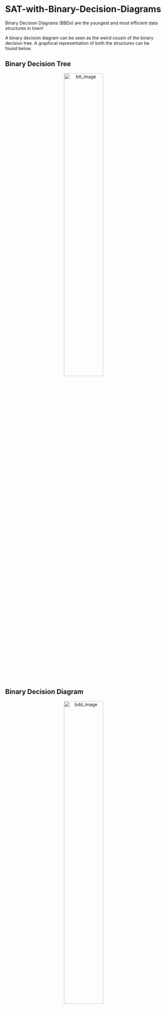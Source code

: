 # SAT-with-Binary-Decision-Diagrams
Binary Decision Diagrams (BBDs) are the youngest and most efficient data structures in town!

A binary decision diagram can be seen as the weird cousin of the binary decision tree. A graphical representation of both the structures can be found below. 

## Binary Decision Tree
<p align="center">
  <img src="https://github.com/user-attachments/assets/986496bf-be63-47fe-a9f1-48b9f2718bbd" alt="btt_image" width="50%">
</p>

## Binary Decision Diagram
<p align="center">
  <img src="https://github.com/user-attachments/assets/64521be2-9dbe-4ae6-93e2-0a0c8d7c269c" alt="bdd_image" width="50%">
</p>

But if they are so useful, how can I apply them in real-life? Well, if that is the question you were thinking of, it is time to celebrate! Why? Because here you can find some practical and useful examples of their application.

The main library considered is [OxiDD](https://github.com/OxiDD/oxidd), a state-of-the-art, highly modular decision diagram framework written in Rust.
